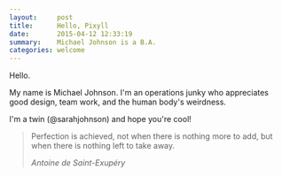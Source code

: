 ```yaml
---
layout:     post
title:      Hello, Pixyll
date:       2015-04-12 12:33:19
summary:    Michael Johnson is a B.A.
categories: welcome
---
```


Hello.

My name is Michael Johnson. I'm an operations junky who appreciates good design, team work, and the human body's weirdness.

I'm a twin (@sarahjohnson) and hope you're cool!

<blockquote>
  <p>
    Perfection is achieved, not when there is nothing more to add, but when there is nothing left to take away.
  </p>
  <footer><cite title="Antoine de Saint-Exupéry">Antoine de Saint-Exupéry</cite></footer>
</blockquote>



